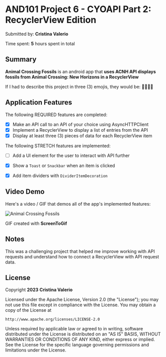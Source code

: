 <!-- (This is a comment) INSTRUCTIONS: Go through this page and fill out any **bolded** entries with their correct values.-->

# AND101 Project 6 - CYOAPI Part 2: RecyclerView Edition

Submitted by: **Cristina Valerio**

Time spent: **5** hours spent in total

## Summary

**Animal Crossing Fossils** is an android app that **uses ACNH API displays fossils from Animal Crossing: New Horizons in a RecyclerView**

If I had to describe this project in three (3) emojis, they would be: **🤔🧗‍♀️💡**

## Application Features

<!-- (This is a comment) Please be sure to change the [ ] to [x] for any features you completed.  If a feature is not checked [x], you might miss the points for that item! -->

The following REQUIRED features are completed:

- [x] Make an API call to an API of your choice using AsyncHTTPClient
- [x] Implement a RecyclerView to display a list of entries from the API
- [x] Display at least three (3) pieces of data for each RecyclerView item

The following STRETCH features are implemented:

- [ ] Add a UI element for the user to interact with API further
- [x] Show a `Toast` or `Snackbar` when an item is clicked
- [x] Add item dividers with `DividerItemDecoration`


## Video Demo

Here's a video / GIF that demos all of the app's implemented features:

![Animal Crossing Fossils](https://user-images.githubusercontent.com/123886642/230707450-47ee49c7-e9f6-483d-b2e5-6947f5ae5825.gif)


GIF created with **ScreenToGif**

<!-- Recommended tools:
- [Kap](https://getkap.co/) for macOS
- [ScreenToGif](https://www.screentogif.com/) for Windows
- [peek](https://github.com/phw/peek) for Linux. -->

## Notes

This was a challenging project that helped me improve working with API requests and understand how to connect a RecyclerView with API request data. 

## License

Copyright **2023** **Cristina Valerio**

Licensed under the Apache License, Version 2.0 (the "License");
you may not use this file except in compliance with the License.
You may obtain a copy of the License at

    http://www.apache.org/licenses/LICENSE-2.0

Unless required by applicable law or agreed to in writing, software
distributed under the License is distributed on an "AS IS" BASIS,
WITHOUT WARRANTIES OR CONDITIONS OF ANY KIND, either express or implied.
See the License for the specific language governing permissions and
limitations under the License.
